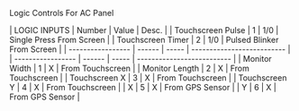 Logic Controls For AC Panel

| LOGIC INPUTS      | Number | Value | Desc.                      |
| Touchscreen Pulse | 1      | 1/0   | Single Press From Screen   |
| Touchscreen Timer | 2      | 1/0   | Pulsed Blinker From Screen |
| ----------------- | ------ | ----- | -------------------------- |
| ----------------- | ------ | ----- | -------------------------- |
| Monitor Width     | 1      | X     | From Touchscreen           |
| Monitor Length    | 2      | X     | From Touchscreen           |
| Touchscreen X     | 3      | X     | From Touchscreen           |
| Touchscreen Y     | 4      | X     | From Touchscreen           |
| X                 | 5      | X     | From GPS Sensor            |
| Y                 | 6      | X     | From GPS Sensor            |
